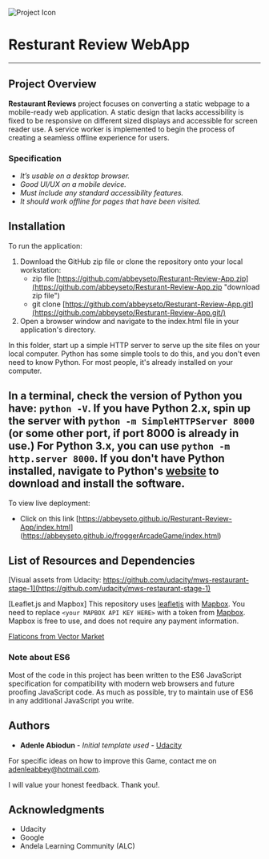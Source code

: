 ![Project Icon](https://abbeyseto.github.io/Resturant-Review-App/img/food.png)

# Resturant Review WebApp
---

## Project Overview

**Restaurant Reviews** project focuses on converting a static webpage to a mobile-ready web application. A static design that lacks accessibility is fixed to be responsive on different sized displays and accessible for screen reader use. A service worker is implemented to begin the process of creating a seamless offline experience for users.

### Specification

* *It’s usable on a desktop browser.*
* *Good UI/UX on a mobile device.*
* *Must include any standard accessibility features.*
* *It should work offline for pages that have been visited.*

## Installation
To run the application:

1. Download the GitHub zip file or clone the repository onto your local workstation:
	* zip file [https://github.com/abbeyseto/Resturant-Review-App.zip](https://github.com/abbeyseto/Resturant-Review-App.zip "download zip file")
	* git clone [https://github.com/abbeyseto/Resturant-Review-App.git](https://github.com/abbeyseto/Resturant-Review-App.git/)
2. Open a browser window and navigate to the index.html file in your application's directory.

In this folder, start up a simple HTTP server to serve up the site files on your local computer. Python has some simple tools to do this, and you don't even need to know Python. For most people, it's already installed on your computer. 

In a terminal, check the version of Python you have: `python -V`. If you have Python 2.x, spin up the server with `python -m SimpleHTTPServer 8000` (or some other port, if port 8000 is already in use.) For Python 3.x, you can use `python -m http.server 8000`. If you don't have Python installed, navigate to Python's [website](https://www.python.org/) to download and install the software.
---
To view live deployment:

* Click on this link [https://abbeyseto.github.io/Resturant-Review-App/index.html] (https://abbeyseto.github.io/froggerArcadeGame/index.html)


## List of Resources and Dependencies

[Visual assets from Udacity: https://github.com/udacity/mws-restaurant-stage-1](https://github.com/udacity/mws-restaurant-stage-1)

[Leaflet.js and Mapbox]
This repository uses [leafletjs](https://leafletjs.com/) with [Mapbox](https://www.mapbox.com/). You need to replace `<your MAPBOX API KEY HERE>` with a token from [Mapbox](https://www.mapbox.com/). Mapbox is free to use, and does not require any payment information. 

[Flaticons from Vector Market](https://www.flaticon.com/authors/vectors-market)

### Note about ES6

Most of the code in this project has been written to the ES6 JavaScript specification for compatibility with modern web browsers and future proofing JavaScript code. As much as possible, try to maintain use of ES6 in any additional JavaScript you write. 

## Authors

* **Adenle Abiodun** - *Initial template used* - [Udacity](https://github.com/udacity/mws-restaurant-stage-1)

For specific ideas on how to improve this Game, contact me on adenleabbey@hotmail.com.

I will value your honest feedback. Thank you!.

## Acknowledgments

* Udacity
* Google
* Andela Learning Community (ALC)

